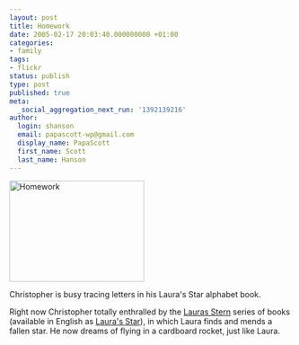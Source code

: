 ```yaml
---
layout: post
title: Homework
date: 2005-02-17 20:03:40.000000000 +01:00
categories:
- family
tags:
- flickr
status: publish
type: post
published: true
meta:
  _social_aggregation_next_run: '1392139216'
author:
  login: shanson
  email: papascott-wp@gmail.com
  display_name: PapaScott
  first_name: Scott
  last_name: Hanson
---
```

<p><a href="http://www.flickr.com/photos/papascott/4962974/" title="Homework at Flickr"><img src="http://photos5.flickr.com/4962974_069dcc42c5_m.jpg" width="240" height="180" alt="Homework" border="0" /></a></p>
<p>Christopher is busy tracing letters in his Laura's Star alphabet book.</p>
<p>Right now Christopher totally enthralled by the <a href="http://www.amazon.de/exec/obidos/ASIN/3831500053">Lauras Stern</a> series of books (available in English as <a href="http://www.amazon.com/exec/obidos/ASIN/188844424X">Laura's Star</a>), in which Laura finds and mends a fallen star. He now dreams of flying in a cardboard rocket, just like Laura.</p>
